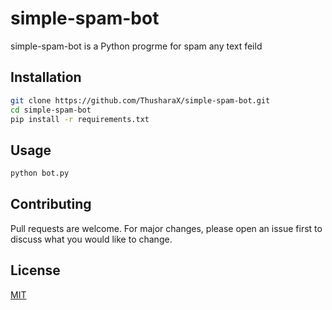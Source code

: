 # simple-spam-bot

simple-spam-bot is a Python progrme for spam any text feild

## Installation

```bash
git clone https://github.com/ThusharaX/simple-spam-bot.git
cd simple-spam-bot
pip install -r requirements.txt

```
## Usage

```bash
python bot.py
```

## Contributing
Pull requests are welcome. For major changes, please open an issue first to discuss what you would like to change.

## License
[MIT](https://choosealicense.com/licenses/mit/)
